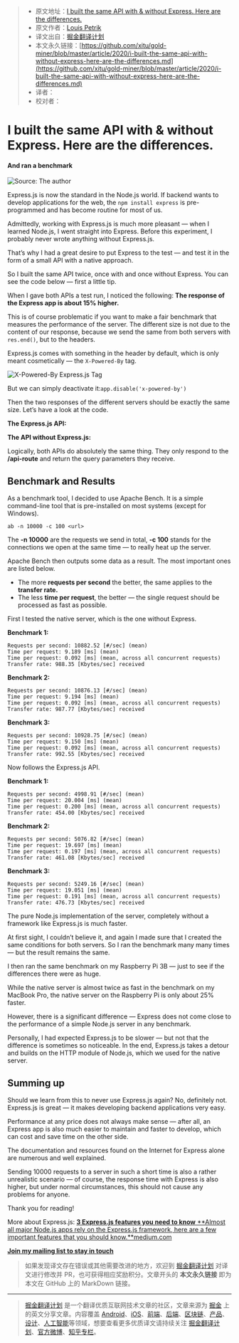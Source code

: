 > * 原文地址：[I built the same API with & without Express. Here are the differences.](https://medium.com/javascript-in-plain-english/i-built-the-same-api-with-without-express-here-are-the-differences-83bbeb7ddad)
> * 原文作者：[Louis Petrik](https://medium.com/@louispetrik)
> * 译文出自：[掘金翻译计划](https://github.com/xitu/gold-miner)
> * 本文永久链接：[https://github.com/xitu/gold-miner/blob/master/article/2020/i-built-the-same-api-with-without-express-here-are-the-differences.md](https://github.com/xitu/gold-miner/blob/master/article/2020/i-built-the-same-api-with-without-express-here-are-the-differences.md)
> * 译者：
> * 校对者：

# I built the same API with & without Express. Here are the differences.

#### And ran a benchmark

![Source: The author](https://cdn-images-1.medium.com/max/2794/1*UwjbdzSkB6KnS9SCM-wx3Q.png)

Express.js is now the standard in the Node.js world. If backend wants to develop applications for the web, the `npm install express` is pre-programmed and has become routine for most of us.

Admittedly, working with Express.js is much more pleasant — when I learned Node.js, I went straight into Express. Before this experiment, I probably never wrote anything without Express.js.

That’s why I had a great desire to put Express to the test — and test it in the form of a small API with a native approach.

So I built the same API twice, once with and once without Express. You can see the code below — first a little tip.

When I gave both APIs a test run, I noticed the following: **The response of the Express app is about 15% higher.**

This is of course problematic if you want to make a fair benchmark that measures the performance of the server. 
The different size is not due to the content of our response, because we send the same from both servers with `res.end()`, but to the headers.

Express.js comes with something in the header by default, which is only meant cosmetically — the `X-Powered-By` tag.

![X-Powered-By Express.js Tag](https://cdn-images-1.medium.com/max/2000/1*jVTQ2oCR5H5tufnSpffdGQ.png)

But we can simply deactivate it:`app.disable('x-powered-by')`

Then the two responses of the different servers should be exactly the same size. Let’s have a look at the code.

**The Express.js API:**

**The API without Express.js:**

Logically, both APIs do absolutely the same thing. They only respond to the **/api-route** and return the query parameters they receive.

## Benchmark and Results

As a benchmark tool, I decided to use Apache Bench. It is a simple command-line tool that is pre-installed on most systems (except for Windows).

```
ab -n 10000 -c 100 <url>
```

The **-n 10000** are the requests we send in total, **-c 100** stands for the connections we open at the same time — to really heat up the server.

Apache Bench then outputs some data as a result. The most important ones are listed below.

* The more **requests per second** the better, the same applies to the **transfer rate.**
* The less **time per request**, the better — the single request should be processed as fast as possible.

First I tested the native server, which is the one without Express.

**Benchmark 1:**

```
Requests per second: 10882.52 [#/sec] (mean)
Time per request: 9.189 [ms] (mean)
Time per request: 0.092 [ms] (mean, across all concurrent requests)
Transfer rate: 988.35 [Kbytes/sec] received
```

**Benchmark 2:**

```
Requests per second: 10876.13 [#/sec] (mean)
Time per request: 9.194 [ms] (mean)
Time per request: 0.092 [ms] (mean, across all concurrent requests)
Transfer rate: 987.77 [Kbytes/sec] received
```

**Benchmark 3:**

```
Requests per second: 10928.75 [#/sec] (mean)
Time per request: 9.150 [ms] (mean)
Time per request: 0.092 [ms] (mean, across all concurrent requests)
Transfer rate: 992.55 [Kbytes/sec] received
```

Now follows the Express.js API.

**Benchmark 1:**

```
Requests per second: 4998.91 [#/sec] (mean)
Time per request: 20.004 [ms] (mean)
Time per request: 0.200 [ms] (mean, across all concurrent requests)
Transfer rate: 454.00 [Kbytes/sec] received
```

**Benchmark 2:**

```
Requests per second: 5076.82 [#/sec] (mean)
Time per request: 19.697 [ms] (mean)
Time per request: 0.197 [ms] (mean, across all concurrent requests)
Transfer rate: 461.08 [Kbytes/sec] received
```

**Benchmark 3:**

```
Requests per second: 5249.16 [#/sec] (mean)
Time per request: 19.051 [ms] (mean)
Time per request: 0.191 [ms] (mean, across all concurrent requests)
Transfer rate: 476.73 [Kbytes/sec] received
```

The pure Node.js implementation of the server, completely without a framework like Express.js is much faster.

At first sight, I couldn’t believe it, and again I made sure that I created the same conditions for both servers.
So I ran the benchmark many many times — but the result remains the same.

I then ran the same benchmark on my Raspberry Pi 3B — just to see if the differences there were as huge.

While the native server is almost twice as fast in the benchmark on my MacBook Pro, the native server on the Raspberry Pi is only about 25% faster.

However, there is a significant difference — Express does not come close to the performance of a simple Node.js server in any benchmark.

Personally, I had expected Express.js to be slower — but not that the difference is sometimes so noticeable. In the end, Express.js takes a detour and builds on the HTTP module of Node.js, which we used for the native server.

## Summing up

Should we learn from this to never use Express.js again? No, definitely not. Express.js is great — it makes developing backend applications very easy.

Performance at any price does not always make sense — after all, an Express app is also much easier to maintain and faster to develop, which can cost and save time on the other side.

The documentation and resources found on the Internet for Express alone are numerous and well explained.

Sending 10000 requests to a server in such a short time is also a rather unrealistic scenario — of course, the response time with Express is also higher, but under normal circumstances, this should not cause any problems for anyone.

Thank you for reading!

More about Express.js:
[**3 Express.js features you need to know**
**Almost all major Node.js apps rely on the Express.js framework, here are a few important features that you should know.**medium.com](https://medium.com/javascript-in-plain-english/3-express-js-features-you-need-to-know-8f78b0035f33)

[**Join my mailing list to stay in touch**](http://eepurl.com/hacY0v)

> 如果发现译文存在错误或其他需要改进的地方，欢迎到 [掘金翻译计划](https://github.com/xitu/gold-miner) 对译文进行修改并 PR，也可获得相应奖励积分。文章开头的 **本文永久链接** 即为本文在 GitHub 上的 MarkDown 链接。

---

> [掘金翻译计划](https://github.com/xitu/gold-miner) 是一个翻译优质互联网技术文章的社区，文章来源为 [掘金](https://juejin.im) 上的英文分享文章。内容覆盖 [Android](https://github.com/xitu/gold-miner#android)、[iOS](https://github.com/xitu/gold-miner#ios)、[前端](https://github.com/xitu/gold-miner#前端)、[后端](https://github.com/xitu/gold-miner#后端)、[区块链](https://github.com/xitu/gold-miner#区块链)、[产品](https://github.com/xitu/gold-miner#产品)、[设计](https://github.com/xitu/gold-miner#设计)、[人工智能](https://github.com/xitu/gold-miner#人工智能)等领域，想要查看更多优质译文请持续关注 [掘金翻译计划](https://github.com/xitu/gold-miner)、[官方微博](http://weibo.com/juejinfanyi)、[知乎专栏](https://zhuanlan.zhihu.com/juejinfanyi)。

